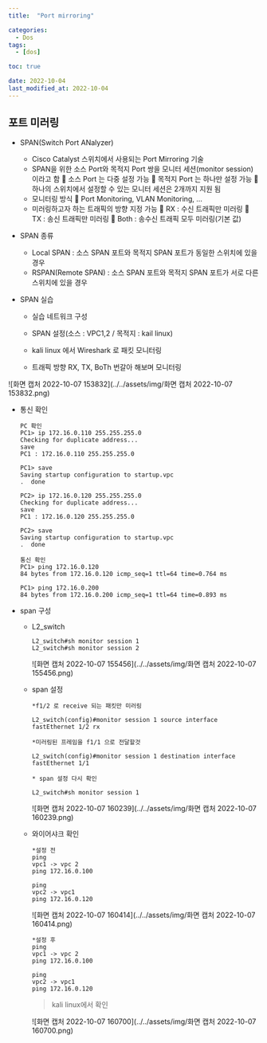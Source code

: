 ```yaml
---
title:  "Port mirroring" 

categories:
  - Dos
tags:
  - [dos]

toc: true

date: 2022-10-04
last_modified_at: 2022-10-04
---
```


## 포트 미러링

- SPAN(Switch Port ANalyzer)
  - Cisco Catalyst 스위치에서 사용되는 Port Mirroring 기술
  - SPAN을 위한 소스 Port와 목적지 Port 쌍을 모니터 세션(monitor session)이라고 함  소스 Port 는 다중 설정 가능  목적지 Port 는 하나만 설정 가능  하나의 스위치에서 설정할 수 있는 모니터 세션은 2개까지 지원 됨
  - 모니터링 방식  Port Monitoring, VLAN Monitoring, ...
  - 미러링하고자 하는 트래픽의 방향 지정 가능  RX : 수신 트래픽만 미러링  TX : 송신 트래픽만 미러링  Both : 송수신 트래픽 모두 미러링(기본 값)

- SPAN 종류
  - Local SPAN : 소스 SPAN 포트와 목적지 SPAN 포트가 동일한 스위치에 있을 경우
  - RSPAN(Remote SPAN) : 소스 SPAN 포트와 목적지 SPAN 포트가 서로 다른 스위치에 있을 경우

- SPAN 실습

  - 실습 네트워크 구성

  - SPAN 설정(소스 : VPC1,2 / 목적지 : kail linux)

  - kali linux 에서 Wireshark 로 패킷 모니터링

  - 트래픽 방향 RX, TX, BoTh 번갈아 해보며 모니터링

    

![화면 캡처 2022-10-07 153832](../../assets/img/화면 캡처 2022-10-07 153832.png)

- 통신 확인

  ```
  PC 확인
  PC1> ip 172.16.0.110 255.255.255.0
  Checking for duplicate address...
  save
  PC1 : 172.16.0.110 255.255.255.0
  
  PC1> save
  Saving startup configuration to startup.vpc
  .  done
  
  PC2> ip 172.16.0.120 255.255.255.0
  Checking for duplicate address...
  save
  PC1 : 172.16.0.120 255.255.255.0
  
  PC2> save
  Saving startup configuration to startup.vpc
  .  done
  
  통신 확인
  PC1> ping 172.16.0.120
  84 bytes from 172.16.0.120 icmp_seq=1 ttl=64 time=0.764 ms
  
  PC1> ping 172.16.0.200
  84 bytes from 172.16.0.200 icmp_seq=1 ttl=64 time=0.893 ms
  ```

- span 구성

  - L2_switch

    ```
    L2_switch#sh monitor session 1
    L2_switch#sh monitor session 2
    ```

    ![화면 캡처 2022-10-07 155456](../../assets/img/화면 캡처 2022-10-07 155456.png)

  - span 설정

    ```
    *f1/2 로 receive 되는 패킷만 미러링
    
    L2_switch(config)#monitor session 1 source interface fastEthernet 1/2 rx
    
    *미러링된 프레임을 f1/1 으로 전달할것 
    
    L2_switch(config)#monitor session 1 destination interface fastEthernet 1/1
    
    * span 설정 다시 확인
    
    L2_switch#sh monitor session 1
    ```

    ![화면 캡처 2022-10-07 160239](../../assets/img/화면 캡처 2022-10-07 160239.png)

  - 와이어샤크 확인

    ```
    *설정 전
    ping
    vpc1 -> vpc 2
    ping 172.16.0.100
    
    ping
    vpc2 -> vpc1
    ping 172.16.0.120
    ```

    ![화면 캡처 2022-10-07 160414](../../assets/img/화면 캡처 2022-10-07 160414.png)

    ```
    *설정 후
    ping
    vpc1 -> vpc 2
    ping 172.16.0.100
    
    ping
    vpc2 -> vpc1
    ping 172.16.0.120
    ```

    > kali linux에서 확인

    ![화면 캡처 2022-10-07 160700](../../assets/img/화면 캡처 2022-10-07 160700.png)

    

    

